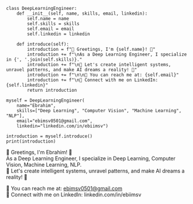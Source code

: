 ```
class DeepLearningEngineer:
    def __init__(self, name, skills, email, linkedin):
        self.name = name
        self.skills = skills
        self.email = email
        self.linkedin = linkedin
        
    def introduce(self):
        introduction = f"👋 Greetings, I'm {self.name}! 🤖"
        introduction += f"\nAs a Deep Learning Engineer, I specialize in {', '.join(self.skills)}."
        introduction += f"\n🔭 Let's create intelligent systems, unravel patterns, and make AI dreams a reality! 🚀"
        introduction += f"\n\n📧 You can reach me at: {self.email}"
        introduction += f"\n💼 Connect with me on LinkedIn: {self.linkedin}"
        return introduction
        
myself = DeepLearningEngineer(
    name="Ebrahim",
    skills=["Deep Learning", "Computer Vision", "Machine Learning", "NLP"],
    email="ebimsv0501@gmail.com",
    linkedin="linkedin.com/in/ebiimsv")

introduction = myself.introduce()
print(introduction)
```
👋 Greetings, I'm Ebrahim! 🤖  
As a Deep Learning Engineer, I specialize in Deep Learning, Computer Vision, Machine Learning, NLP.  
🔭 Let's create intelligent systems, unravel patterns, and make AI dreams a reality! 🚀  

📧 You can reach me at: ebimsv0501@gmail.com  
💼 Connect with me on LinkedIn: linkedin.com/in/ebiimsv

<!---
Ebimsv/Ebimsv is a ✨ special ✨ repository because its `README.md` (this file) appears on your GitHub profile.
You can click the Preview link to take a look at your changes.
--->
